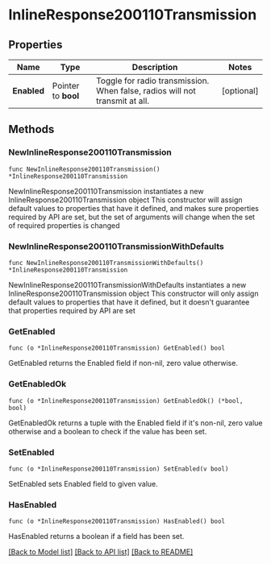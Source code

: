 # InlineResponse200110Transmission

## Properties

Name | Type | Description | Notes
------------ | ------------- | ------------- | -------------
**Enabled** | Pointer to **bool** | Toggle for radio transmission. When false, radios will not transmit at all. | [optional] 

## Methods

### NewInlineResponse200110Transmission

`func NewInlineResponse200110Transmission() *InlineResponse200110Transmission`

NewInlineResponse200110Transmission instantiates a new InlineResponse200110Transmission object
This constructor will assign default values to properties that have it defined,
and makes sure properties required by API are set, but the set of arguments
will change when the set of required properties is changed

### NewInlineResponse200110TransmissionWithDefaults

`func NewInlineResponse200110TransmissionWithDefaults() *InlineResponse200110Transmission`

NewInlineResponse200110TransmissionWithDefaults instantiates a new InlineResponse200110Transmission object
This constructor will only assign default values to properties that have it defined,
but it doesn't guarantee that properties required by API are set

### GetEnabled

`func (o *InlineResponse200110Transmission) GetEnabled() bool`

GetEnabled returns the Enabled field if non-nil, zero value otherwise.

### GetEnabledOk

`func (o *InlineResponse200110Transmission) GetEnabledOk() (*bool, bool)`

GetEnabledOk returns a tuple with the Enabled field if it's non-nil, zero value otherwise
and a boolean to check if the value has been set.

### SetEnabled

`func (o *InlineResponse200110Transmission) SetEnabled(v bool)`

SetEnabled sets Enabled field to given value.

### HasEnabled

`func (o *InlineResponse200110Transmission) HasEnabled() bool`

HasEnabled returns a boolean if a field has been set.


[[Back to Model list]](../README.md#documentation-for-models) [[Back to API list]](../README.md#documentation-for-api-endpoints) [[Back to README]](../README.md)


